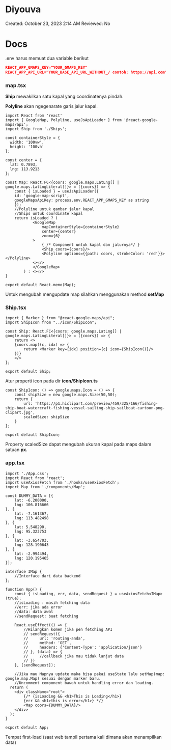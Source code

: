 # Diyouva

Created: October 23, 2023 2:14 AM
Reviewed: No

# Docs

.env harus memuat dua variable berikut

```json
REACT_APP_GMAPS_KEY="YOUR_GMAPS_KEY"
REACT_APP_API_URL="YOUR_BASE_API_URL_WITHOUT_/ contoh: https://api.com"
```

### map.tsx

**Ship** mewakilkan satu kapal yang coordinatenya pindah.

**Polyline** akan ngegenarate garis jalur kapal.

```tsx
import React from 'react'
import { GoogleMap, Polyline, useJsApiLoader } from '@react-google-maps/api';
import Ship from './Ships';

const containerStyle = {
  width: '100vw',
  height: '100vh'
};

const center = {
  lat: 0.7893,
  lng: 113.9213
};

const Map: React.FC<{coors: google.maps.LatLng[] | google.maps.LatLngLiteral[]}> = ({coors}) => {
    const { isLoaded } = useJsApiLoader({
    id: 'google-map-script',
    googleMapsApiKey: process.env.REACT_APP_GMAPS_KEY as string
    });
    //Polyline untuk gambar jalur kapal
    //Ships untuk coordinate kapal
    return isLoaded ? (
            <GoogleMap
                mapContainerStyle={containerStyle}
                center={center}
                zoom={6}
            >
                { /* Component untuk kapal dan jalurnya*/ }
                <Ship coors={coors}/>
                <Polyline options={{path: coors, strokeColor: 'red'}}></Polyline>
            <></>
            </GoogleMap>
        ) : <></>
}

export default React.memo(Map);
```

Untuk mengubah mengupdate map silahkan menggunakan method **************setMap**************

### Ship.tsx

```tsx
import { Marker } from "@react-google-maps/api";
import ShipIcon from "../icon/ShipIcon";

const Ship: React.FC<{coors: google.maps.LatLng[] | google.maps.LatLngLiteral[]}> = ({coors}) => {
    return <>
    {coors.map((c, idx) => {
        return <Marker key={idx} position={c} icon={ShipIcon()}/>
    })}
    </>
};

export default Ship;
```

Atur properti icon pada dir ****************icon/ShipIcon.ts****************

```tsx
const ShipIcon: () => google.maps.Icon = () => {
    const shipSize = new google.maps.Size(50,50);
    return {
        url: 'https://p1.hiclipart.com/preview/459/325/166/fishing-ship-boat-watercraft-fishing-vessel-sailing-ship-sailboat-cartoon-png-clipart.jpg',
        scaledSize: shipSize
    }
};

export default ShipIcon;
```

Property scaledSize dapat mengubah ukuran kapal pada maps dalam satuan ******px.******

### app.tsx

```tsx
import './App.css';
import React from 'react';
import useAxiosFetch from './hooks/useAxiosFetch';
import Map from './components/Map';

const DUMMY_DATA = [{
    lat: -6.200000,
    lng: 106.816666
}, {
    lat: -7.161367,
    lng: 113.482498
}, {
    lat: 5.548290,
    lng: 95.323753
}, {
    lat: -3.654703,
    lng: 128.190643
}, {
    lat: -2.994494,
    lng: 120.195465
}];

interface IMap {
    //Interface dari data backend
};

function App() {
    const { isLoading, err, data, sendRequest } = useAxiosFetch<IMap>(true);
    //isLoading : masih fetching data
    //err: jika ada error
    //data: data awal
    //sendRequest: buat fetching

    React.useEffect(() => {
        //Hilangkan komen jika pen fetching API
        // sendRequest({
        //     url: 'routing-anda',
        //     method: 'GET',
        //     headers: {'Content-Type': 'application/json'}
        // }, (data) => {
        //     //callback jika mau tidak lanjut data
        // })
    }, [sendRequest]);
    
    //Jika mau Mapnya update maka bisa pakai useState lalu setMap(map: google.map.Map) sesuai dengan marker baru.
    //Uncomment component bawah untuk handling error dan loading.
  return (
    <div className="root">
        {/* {isLoading && <h1>This is Loading</h1>}
        {err && <h1>this is error</h1>} */}
        <Map coors={DUMMY_DATA}/>
    </div>
  );
}

export default App;
```

Tempat first-load (saat web tampil pertama kali dimana akan menampilkan data)